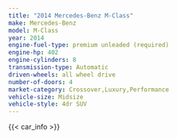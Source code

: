 ```yaml
---
title: "2014 Mercedes-Benz M-Class"
make: Mercedes-Benz
model: M-Class
year: 2014
engine-fuel-type: premium unleaded (required)
engine-hp: 402
engine-cylinders: 8
transmission-type: Automatic
driven-wheels: all wheel drive
number-of-doors: 4
market-category: Crossover,Luxury,Performance
vehicle-size: Midsize
vehicle-style: 4dr SUV
---
```


{{< car_info >}}
